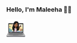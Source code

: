 


### Hello, I'm Maleeha 🌸✨

<div class="header-pic" markdown="1">
    <img src="img1.jpg" width="50">
</div>




<!--
**MaleehaBhuiyan/MaleehaBhuiyan** is a ✨ _special_ ✨ repository because its `README.md` (this file) appears on your GitHub profile.

Here are some ideas to get you started:

- 🔭 I’m currently working on ...
- 🌱 I’m currently learning ...
- 👯 I’m looking to collaborate on ...
- 🤔 I’m looking for help with ...
- 💬 Ask me about ...
- 📫 How to reach me: ...
- 😄 Pronouns: ...
- ⚡ Fun fact: ...
-->
